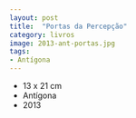 ```yaml
---
layout: post
title:  "Portas da Percepção"
category: livros
image: 2013-ant-portas.jpg
tags:
- Antígona
---
```


- 13 x 21 cm
- Antígona
- 2013

